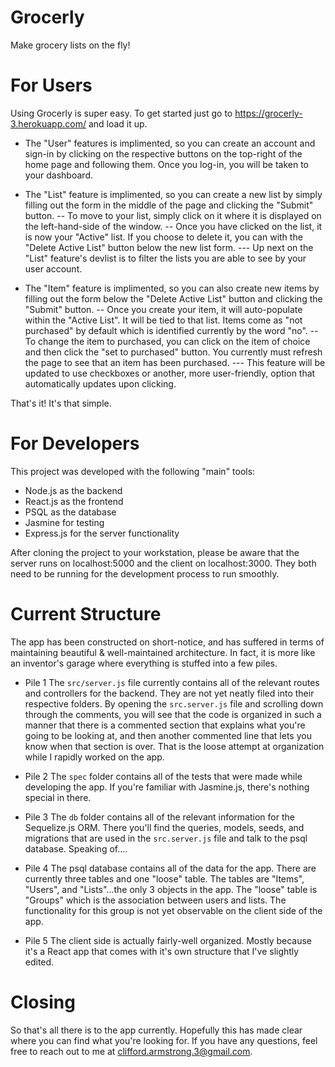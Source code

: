 # Grocerly

Make grocery lists on the fly!

# For Users

Using Grocerly is super easy. To get started just go to https://grocerly-3.herokuapp.com/ and load it up.

- The "User" features is implimented, so you can create an account and sign-in by clicking on the respective buttons on the top-right of the home page and following them. Once you log-in, you will be taken to your dashboard. 

- The "List" feature is implimented, so you can create a new list by simply filling out the form in the middle of the page and clicking the "Submit" button.
--  To move to your list, simply click on it where it is displayed on the left-hand-side of the window. 
--  Once you have clicked on the list, it is now your "Active" list. If you choose to delete it, you can with the "Delete Active List" button below the new list form.
---  Up next on the "List" feature's devlist is to filter the lists you are able to see by your user account.

- The "Item" feature is implimented, so you can also create new items by filling out the form below the "Delete Active List" button and clicking the "Submit" button.
-- Once you create your item, it will auto-populate within the "Active List". It will be tied to that list. Items come as "not purchased" by default which is identified currently by the word "no".
-- To change the item to purchased, you can click on the item of choice and then click the "set to purchased" button. You currently must refresh the page to see that an item has been purchased.
--- This feature will be updated to use checkboxes or another, more user-friendly, option that automatically updates upon clicking. 

That's it! It's that simple.

# For Developers

This project was developed with the following "main" tools:
- Node.js as the backend
- React.js as the frontend
- PSQL as the database
- Jasmine for testing
- Express.js for the server functionality

After cloning the project to your workstation, please be aware that the server runs on localhost:5000 and the client on localhost:3000. They both need to be running for the development process to run smoothly.

# Current Structure

The app has been constructed on short-notice, and has suffered in terms of maintaining beautiful & well-maintained architecture. In fact, it is more like an inventor's garage where everything is stuffed into a few piles. 

- Pile 1
The `src/server.js` file currently contains all of the relevant routes and controllers for the backend. They are not yet neatly filed into their respective folders. By opening the `src.server.js` file and scrolling down through the comments, you will see that the code is organized in such a manner that there is a commented section that explains what you're going to be looking at, and then another commented line that lets you know when that section is over. That is the loose attempt at organization while I rapidly worked on the app.

- Pile 2
The `spec` folder contains all of the tests that were made while developing the app. If you're familiar with Jasmine.js, there's nothing special in there.

- Pile 3
The `db` folder contains all of the relevant information for the Sequelize.js ORM. There you'll find the queries, models, seeds, and migrations that are used in the `src.server.js` file and talk to the psql database. Speaking of....

- Pile 4
The psql database contains all of the data for the app. There are currently three tables and one "loose" table. The tables are "Items", "Users", and "Lists"...the only 3 objects in the app. The "loose" table is "Groups" which is the association between users and lists. The functionality for this group is not yet observable on the client side of the app.

- Pile 5
The client side is actually fairly-well organized. Mostly because it's a React app that comes with it's own structure that I've slightly edited.

# Closing

So that's all there is to the app currently. Hopefully this has made clear where you can find what you're looking for. If you have any questions, feel free to reach out to me at clifford.armstrong.3@gmail.com.

